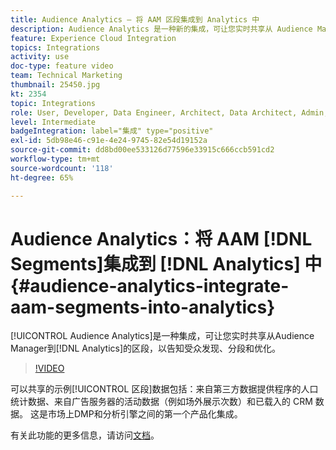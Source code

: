 ```yaml
---
title: Audience Analytics — 将 AAM 区段集成到 Analytics 中
description: Audience Analytics 是一种新的集成，可让您实时共享从 Audience Manager (AAM) 到 Analytics (AA) 的区段，以告知受众发现、分段和优化。
feature: Experience Cloud Integration
topics: Integrations
activity: use
doc-type: feature video
team: Technical Marketing
thumbnail: 25450.jpg
kt: 2354
topic: Integrations
role: User, Developer, Data Engineer, Architect, Data Architect, Admin, Leader
level: Intermediate
badgeIntegration: label="集成" type="positive"
exl-id: 5db98e46-c91e-4e24-9745-82e54d19152a
source-git-commit: dd8bd00ee533126d77596e33915c666ccb591cd2
workflow-type: tm+mt
source-wordcount: '118'
ht-degree: 65%

---
```


# Audience Analytics：将 AAM [!DNL Segments]集成到 [!DNL Analytics] 中 {#audience-analytics-integrate-aam-segments-into-analytics}

[!UICONTROL Audience Analytics]是一种集成，可让您实时共享从Audience Manager到[!DNL Analytics]的区段，以告知受众发现、分段和优化。

>[!VIDEO](https://video.tv.adobe.com/v/25450/?quality=12&learn=on)

可以共享的示例[!UICONTROL 区段]数据包括：来自第三方数据提供程序的人口统计数据、来自广告服务器的活动数据（例如场外展示次数）和已载入的 CRM 数据。 这是市场上DMP和分析引擎之间的第一个产品化集成。

有关此功能的更多信息，请访问[文档](https://experienceleague.adobe.com/docs/analytics/integration/audience-analytics/mc-audiences-aam.html)。
